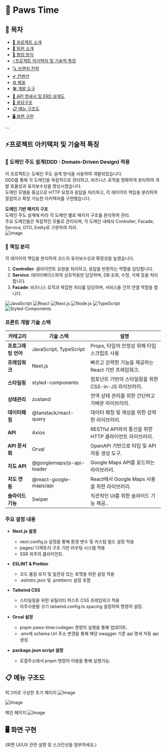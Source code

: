 # 📌 Paws Time

## 📖 목차
- [🐾 프로젝트 소개](#-프로젝트-소개)
- [👥 팀원 소개](#-팀원-소개)
- [🤝 협업 방식](#-협업-방식)
- [⚡프로젝트 아키텍처 및 기술적 특징](#프로젝트-아키텍처-및-기술적-특징)
- [🔍 브랜치 전략](#-브랜치-전략)
- [✔ 컨벤션](#-컨벤션)
- [⚙ 배포](#-배포)
- [🛠 개발 도구](#-개발-도구)
- [📄 API 명세서 및 ERD 설계도](#-api-명세서-및-erd-설계도)
- [📡 응답구조](#-응답구조)
- [📋 메뉴 구조도](#-메뉴-구조도)
- [🖥 화면 구현](#-화면-구현)

--


## ⚡프로젝트 아키텍처 및 기술적 특징

### 📁 도메인 주도 설계(DDD : Domain-Driven Design) 적용

이 프로젝트는 도메인 주도 설계 방식을 사용하여 개발되었습니다. <br>DDD를 통해 각 도메인을 독립적으로 관리하고, 비즈니스 로직을 명확하게 분리하여 개발 효율성과 유지보수성을 향상시켰습니다. <br>도메인 모델을 중심으로 HTTP 요청과 응답을 처리하고, 각 레이어의 책임을 분리하여 깔끔하고 확장 가능한 아키텍처를 구현했습니다.

**도메인 기반 패키지 구조**<br>
도메인 주도 설계에 따라 각 도메인 별로 패키지 구조를 분리하여 관리. <br>주요 도메인들은 독립적인 모듈로 관리되며, 각 도메인 내에서 Controller, Facade, Service, DTO, Entity로 구분하여 처리.<br>
![image](https://github.com/user-attachments/assets/d06de74a-edfb-45da-bb6e-f72d93051ed5)
<br>


### 🎯 책임 분리

각 레이어의 책임을 분리하여 코드의 유지보수성과 확장성을 높였습니다.

1. **Controller**: 클라이언트 요청을 처리하고, 응답을 반환하는 역할을 담당합니다.
2. **Service**: 데이터베이스와의 상호작용만 담당하며, DB 조회, 수정, 삭제 등을 처리합니다.
3. **Facade**: 비즈니스 로직과 복잡한 처리를 담당하며, 서비스들 간의 연결 역할을 합니다.


![JavaScript](https://img.shields.io/badge/javascript-%23323330.svg?style=for-the-badge&logo=javascript&logoColor=%23F7DF1E)
![React](https://img.shields.io/badge/react-%2320232a.svg?style=for-the-badge&logo=react&logoColor=%2361DAFB)
![Next.js](https://img.shields.io/badge/next.js-%23000000.svg?style=for-the-badge&logo=nextdotjs&logoColor=white)
![Node.js](https://img.shields.io/badge/node.js-6DA55F?style=for-the-badge&logo=nodedotjs&logoColor=white)
![TypeScript](https://img.shields.io/badge/typescript-%23007ACC.svg?style=for-the-badge&logo=typescript&logoColor=white)
![Styled-Components](https://img.shields.io/badge/styled--components-DB7093?style=for-the-badge&logo=styled-components&logoColor=white)


### 프론트 개발 기술 스택

| **카테고리**        | **기술 스택**        | **설명**                                           |
|---------------------|----------------------|---------------------------------------------------|
| **프로그래밍 언어** | JavaScript, TypeScript  | Props, 타입의 안정성 위해 타입 스크립트 사용 |
| **프레임워크** | Next.js | 빠르고 강력한 기능을 제공하는 React 기반 프레임워크. |
| **스타일링** | styled-components | 컴포넌트 기반의 스타일링을 위한 CSS-in-JS 라이브러리. |
| **상태관리** | zustand  | 전역 상태 관리를 위한 간단하고 가벼운 라이브러리. |
| **데이터패칭** | @tanstack/react-query  | 데이터 패칭 및 캐싱을 위한 강력한 라이브러리. |
| **API** | Axios | RESTful API와의 통신을 위한 HTTP 클라이언트 라이브러리. |
| **API 문서화** | Orval | OpenAPI 기반으로 타입 및 API 자동 생성 도구. |
| **지도 API** | @googlemaps/js-api-loader | Google Maps API를 로드하는 라이브러리. |
| **지도 연동** | @react-google-maps/api | React에서 Google Maps 사용을 위한 라이브러리. |
| **슬라이드기능** | Swiper  | 직관적인 UI를 위한 슬라이드 기능 제공.. |

### 주요 설정 내용

- **Next.js 설정**  
  - next.config.js 설정을 통해 환경 변수 및 커스텀 빌드 설정 적용
  - pages/ 디렉토리 구조 기반 라우팅 시스템 적용
  - SSR 위주의 클라이언트.

- **ESLINT & Prettier**  
  - 코드 품질 유지 및 일관성 있는 포맷을 위한 설정 적용
  - .eslintrc.json 및 .prettierrc 설정 포함

- **Tailwind CSS**  
  - 스타일링을 위한 유틸리티 퍼스트 CSS 프레임워크 적용
  - 자주사용될 크기 tailwind.config.ts spacing 설정하여 명령어 설정.

- **Orval 설정**  
  - pnpm paws-time:codegen 명령어 실행을 통해 업데이트.
  - .env에 schema Url 주소 변경을 통해 해당 swagger 기준 api 명세 자동 api 생성.

- **package.json script 설정**
  - 로컬주소에서 pnpm 명령어 이용을 통해 실행가능.
## 📋 메뉴 구조도
피그마로 구성한 초기 페이지
![Image](https://github.com/user-attachments/assets/b0b78903-2fa3-4e04-9cb9-06bf319cc7bf)

![Image](https://github.com/user-attachments/assets/36aa4a4c-73bd-4287-bcb5-003cdd409459)

메인 페이지
![Image](https://github.com/user-attachments/assets/6df20ec0-567f-4cf2-96df-0a55e8fb3214)

## 🖥 화면 구현
(화면 UI/UX 관련 설명 및 스크린샷을 첨부하세요.)

